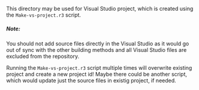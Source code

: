 This directory may be used for Visual Studio project, which is created using the `Make-vs-project.r3` script.

##### Note:
You should not add source files directly in the Visual Studio as it would go out of sync with the other building methods and all  Visual Studio files are excluded from the repository.

Running the `Make-vs-project.r3` script multiple times will overwrite existing project and create a new project id! Maybe there could be another script, which would update just the source files in existig project, if needed.
